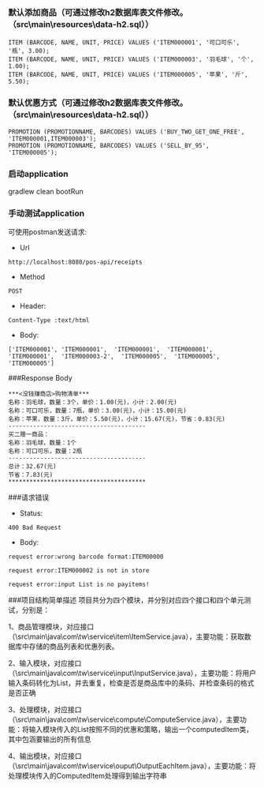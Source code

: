 
### 默认添加商品（可通过修改h2数据库表文件修改。（src\main\resources\data-h2.sql））
```
ITEM (BARCODE, NAME, UNIT, PRICE) VALUES ('ITEM000001', '可口可乐', '瓶', 3.00);
ITEM (BARCODE, NAME, UNIT, PRICE) VALUES ('ITEM000003', '羽毛球', '个', 1.00);
ITEM (BARCODE, NAME, UNIT, PRICE) VALUES ('ITEM000005', '苹果', '斤', 5.50);
```
### 默认优惠方式（可通过修改h2数据库表文件修改。（src\main\resources\data-h2.sql））
```
PROMOTION (PROMOTIONNAME, BARCODES) VALUES ('BUY_TWO_GET_ONE_FREE', 'ITEM000001,ITEM000003');
PROMOTION (PROMOTIONNAME, BARCODES) VALUES ('SELL_BY_95', 'ITEM000005');
```

### 启动application
gradlew clean bootRun

### 手动测试application
可使用postman发送请求:

* Url
```
http://localhost:8080/pos-api/receipts
```

* Method
```
POST
```

* Header: 
```
Content-Type :text/html
```

* Body:
```
['ITEM000001', 'ITEM000001',  'ITEM000001',  'ITEM000001',  'ITEM000001',  'ITEM000003-2',  'ITEM000005',  'ITEM000005',  'ITEM000005']
````

###Response Body
```
***<没钱赚商店>购物清单***                                                                                                                                                                                                  
名称：羽毛球，数量：3个，单价：1.00(元)，小计：2.00(元)                                                                                                                                                                 
名称：可口可乐，数量：7瓶，单价：3.00(元)，小计：15.00(元)                                                                                                                                                             
名称：苹果，数量：3斤，单价：5.50(元)，小计：15.67(元)，节省：0.83(元)                                                                                                                                                   
---------------------------------------
买二赠一商品：                                                                                                                                                                                                              
名称：羽毛球，数量：1个                                                                                                                                                                                                 
名称：可口可乐，数量：2瓶                                                                                                                                                                                              
---------------------------------------
总计：32.67(元)                                                                                                                                                                                                             
节省：7.83(元)                                                                                                                                                                                                              
***************************************
```

###请求错误

* Status: 
```
400 Bad Request
```

* Body:
```
request error:wrong barcode format:ITEM00000

request error:ITEM000002 is not in store

request error:input List is no payitems!
````

###项目结构简单描述
项目共分为四个模块，并分别对应四个接口和四个单元测试，分别是：

1、商品管理模块，对应接口（\src\main\java\com\tw\service\item\ItemService.java），主要功能：获取数据库中存储的商品列表和优惠列表。

2、输入模块，对应接口（\src\main\java\com\tw\service\input\InputService.java），主要功能：将用户输入条码转化为List，并去重复，检查是否是商品库中的条码、并检查条码的格式是否正确

3、处理模块，对应接口（\src\main\java\com\tw\service\compute\ComputeService.java），主要功能：将输入模块传入的List按照不同的优惠和策略，输出一个computedItem类，其中包涵要输出的所有信息

4、输出模块，对应接口（\src\main\java\com\tw\service\ouput\OutputEachItem.java），主要功能：将处理模块传入的ComputedItem处理得到输出字符串
